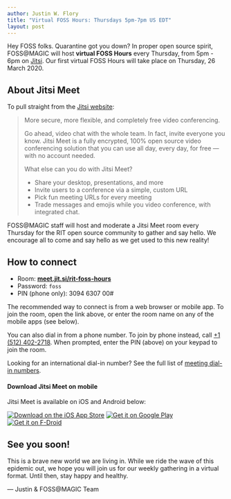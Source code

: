 ```yaml
---
author: Justin W. Flory
title: "Virtual FOSS Hours: Thursdays 5pm-7pm US EDT"
layout: post
---
```


Hey FOSS folks.
Quarantine got you down?
In proper open source spirit, FOSS@MAGIC will host **virtual FOSS Hours** every Thursday, from 5pm - 6pm on [Jitsi](https://jitsi.org).
Our first virtual FOSS Hours will take place on Thursday, 26 March 2020.


## About Jitsi Meet

To pull straight from the [Jitsi website](https://jitsi.org/jitsi-meet/):

> More secure, more flexible, and completely free video conferencing.
>
> Go ahead, video chat with the whole team.
> In fact, invite everyone you know.
> Jitsi Meet is a fully encrypted, 100% open source video conferencing solution that you can use all day, every day, for free — with no account needed.
>
> What else can you do with Jitsi Meet?
>
> * Share your desktop, presentations, and more
> * Invite users to a conference via a simple, custom URL
> * Pick fun meeting URLs for every meeting
> * Trade messages and emojis while you video conference, with integrated chat.

FOSS@MAGIC staff will host and moderate a Jitsi Meet room every Thursday for the RIT open source community to gather and say hello.
We encourage all to come and say hello as we get used to this new reality!


## How to connect

* Room: [**meet.jit.si/rit-foss-hours**](https://meet.jit.si/rit-foss-hours)
* Password: `foss`
* PIN (phone only): 3094 6307 00#

The recommended way to connect is from a web browser or mobile app.
To join the room, open the link above, or enter the room name on any of the mobile apps (see below).

You can also dial in from a phone number.
To join by phone instead, call [+1 (512) 402-2718](tel:+15124022718).
When prompted, enter the PIN (above) on your keypad to join the room.

Looking for an international dial-in number?
See the full list of [meeting dial-in numbers](https://meet.jit.si/static/dialInInfo.html?room=rit-foss-hours).

#### Download Jitsi Meet on mobile

Jitsi Meet is available on iOS and Android below:

[![Download on the iOS App Store](https://335wvf48o1332cksy23mw1pj-wpengine.netdna-ssl.com/wp-content/uploads/2019/11/appstore-badge-300x101.png)](https://itunes.apple.com/us/app/jitsi-meet/id1165103905)
[![Get it on Google Play](https://335wvf48o1332cksy23mw1pj-wpengine.netdna-ssl.com/wp-content/uploads/2019/11/google-play-badge-300x89.png)](https://play.google.com/store/apps/details?id=org.jitsi.meet)
[![Get it on F-Droid](https://335wvf48o1332cksy23mw1pj-wpengine.netdna-ssl.com/wp-content/uploads/2019/11/f-droid-badge-300x89.png)](https://f-droid.org/en/packages/org.jitsi.meet/)


## See you soon!

This is a brave new world we are living in.
While we ride the wave of this epidemic out, we hope you will join us for our weekly gathering in a virtual format.
Until then, stay happy and healthy.


— Justin & FOSS@MAGIC Team
